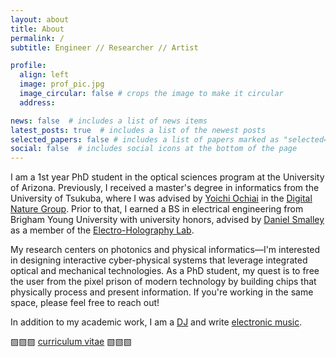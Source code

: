 ```yaml
---
layout: about
title: About
permalink: /
subtitle: Engineer // Researcher // Artist

profile:
  align: left
  image: prof_pic.jpg
  image_circular: false # crops the image to make it circular
  address: 

news: false  # includes a list of news items
latest_posts: true  # includes a list of the newest posts
selected_papers: false # includes a list of papers marked as "selected={true}"
social: false  # includes social icons at the bottom of the page
---
```


I am a 1st year PhD student in the optical sciences program at the University of Arizona. Previously, I received a master's degree in informatics from the University of Tsukuba, where I was advised by [Yoichi Ochiai](https://yoichiochiai.com/) in the [Digital Nature Group](https://digitalnature.slis.tsukuba.ac.jp/). Prior to that, I earned a BS in electrical engineering from Brigham Young University with university honors, advised by [Daniel Smalley](https://scholar.google.co.jp/citations?user=qN41RegAAAAJ&hl=ja&oi=ao) as a member of the [Electro-Holography Lab](https://www.smalleyholography.org/).

My research centers on photonics and physical informatics—I'm interested in designing interactive cyber-physical systems that leverage integrated optical and mechanical technologies. As a PhD student, my quest is to free the user from the pixel prison of modern technology by building chips that physically process and present information. If you're working in the same space, please feel free to reach out!

In addition to my academic work, I am a [DJ](https://soundcloud.com/keybluemusic) and write [electronic music](https://keyblue.bandcamp.com).


▨▨▨ [curriculum vitae](https://KeatonBlue.github.io/assets/pdf/Shurilla_CV.pdf) ▧▧▧